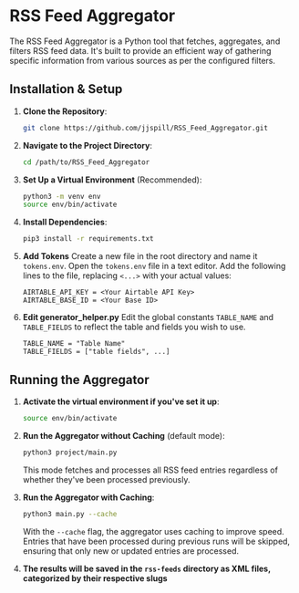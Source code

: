 # RSS Feed Aggregator

The RSS Feed Aggregator is a Python tool that fetches, aggregates, and filters RSS feed data. It's built to provide an efficient way of gathering specific information from various sources as per the configured filters.

## Installation & Setup

1. **Clone the Repository**:
    ```bash
    git clone https://github.com/jjspill/RSS_Feed_Aggregator.git
    ```

2. **Navigate to the Project Directory**:
    ```bash
    cd /path/to/RSS_Feed_Aggregator
    ```

3. **Set Up a Virtual Environment** (Recommended):
    ```bash
    python3 -m venv env
    source env/bin/activate
    ```

4. **Install Dependencies**:
    ```bash
    pip3 install -r requirements.txt
    ```

5. **Add Tokens**
    Create a new file in the root directory and name it `tokens.env`.
    Open the `tokens.env` file in a text editor.
    Add the following lines to the file, replacing `<...>` with your actual values:
    ```
    AIRTABLE_API_KEY = <Your Airtable API Key>
    AIRTABLE_BASE_ID = <Your Base ID>
    ```

6. **Edit generator_helper.py**
    Edit the global constants `TABLE_NAME` and `TABLE_FIELDS` to reflect the table and fields you wish to use.
    ```
    TABLE_NAME = "Table Name"
    TABLE_FIELDS = ["table fields", ...]
    ```

## Running the Aggregator

1. **Activate the virtual environment if you've set it up**:
    ```bash
    source env/bin/activate
    ```

2. **Run the Aggregator without Caching** (default mode):
    ```bash
    python3 project/main.py
    ```
    This mode fetches and processes all RSS feed entries regardless of whether they've been processed previously.

3. **Run the Aggregator with Caching**:
    ```bash
    python3 main.py --cache
    ```
    With the `--cache` flag, the aggregator uses caching to improve speed. Entries that have been processed during previous runs will be skipped, ensuring that only new or updated entries are processed.

4. **The results will be saved in the `rss-feeds` directory as XML files, categorized by their respective slugs**